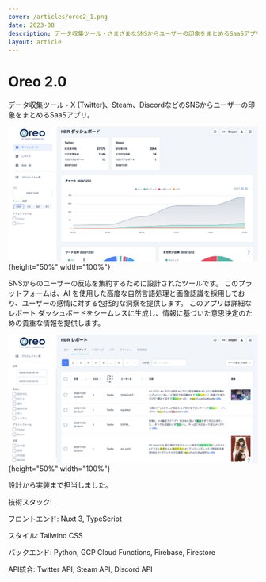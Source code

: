 ```yaml
---
cover: /articles/oreo2_1.png
date: 2023-08
description: データ収集ツール・さまざまなSNSからユーザーの印象をまとめるSaaSアプリ
layout: article
---
```


# Oreo 2.0

データ収集ツール・X (Twitter)、Steam、DiscordなどのSNSからユーザーの印象をまとめるSaaSアプリ。

![undefined](/articles/oreo2_1.png){height="50%" width="100%"}

SNSからのユーザーの反応を集約するために設計されたツールです。 このプラットフォームは、AI を使用した高度な自然言語処理と画像認識を採用しており、ユーザーの感情に対する包括的な洞察を提供します。 このアプリは詳細なレポート ダッシュボードをシームレスに生成し、情報に基づいた意思決定のための貴重な情報を提供します。

![undefined](/articles/oreo2_2.png){height="50%" width="100%"}

設計から実装まで担当しました。

技術スタック:

フロントエンド: Nuxt 3, TypeScript

スタイル: Tailwind CSS

バックエンド: Python, GCP Cloud Functions, Firebase, Firestore

API統合: Twitter API, Steam API, Discord API
